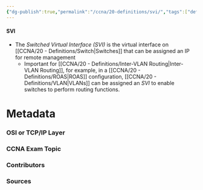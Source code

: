 ```yaml
---
{"dg-publish":true,"permalink":"/ccna/20-definitions/svi/","tags":["defs_ccna"],"created":"2023-11-05T10:55:11.000-08:00","updated":"2023-11-07T16:00:37.000-08:00"}
---
```


#### SVI
- The *Switched Virtual Interface (SVI)* is the virtual interface on [[CCNA/20 - Definitions/Switch\|Switches]] that can be assigned an IP for remote management
	- Important for [[CCNA/20 - Definitions/Inter-VLAN Routing\|Inter-VLAN Routing]], for example, in a [[CCNA/20 - Definitions/ROAS\|ROAS]] configuration, [[CCNA/20 - Definitions/VLAN\|VLANs]] can be assigned an *SVI* to enable switches to perform routing functions.


# Metadata
### OSI or TCP/IP Layer

### CCNA Exam Topic

### Contributors

### Sources
